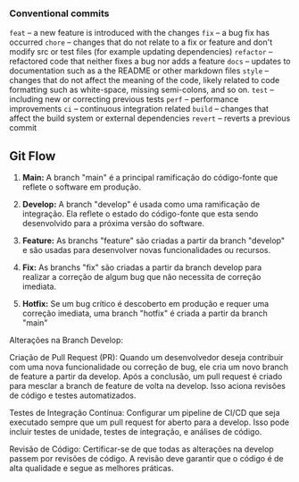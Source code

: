 ### Conventional commits

`feat` – a new feature is introduced with the changes
`fix` – a bug fix has occurred
`chore` – changes that do not relate to a fix or feature and don't modify src or test files (for example updating dependencies)
`refactor` – refactored code that neither fixes a bug nor adds a feature
`docs` – updates to documentation such as a the README or other markdown files
`style` – changes that do not affect the meaning of the code, likely related to code formatting such as white-space, missing semi-colons, and so on.
`test` – including new or correcting previous tests
`perf` – performance improvements
`ci` – continuous integration related
`build` – changes that affect the build system or external dependencies
`revert` – reverts a previous commit

## Git Flow

1. **Main:** A branch "main" é a principal ramificação do código-fonte que reflete o software em produção.

2. **Develop:** A branch "develop" é usada como uma ramificação de integração. Ela reflete o estado do código-fonte que esta sendo desenvolvido para a próxima versão do software.

3. **Feature:** As branchs "feature" são criadas a partir da branch "develop" e são usadas para desenvolver novas funcionalidades ou recursos.

4. **Fix:** As branchs "fix" são criadas a partir da branch develop para realizar a correção de algum bug que não necessita de correção imediata.

5. **Hotfix:** Se um bug crítico é descoberto em produção e requer uma correção imediata, uma branch "hotfix" é criada a partir da branch "main"

Alterações na Branch Develop:

Criação de Pull Request (PR): Quando um desenvolvedor deseja contribuir com uma nova funcionalidade ou correção de bug, ele cria um novo branch de feature a partir da develop. Após a conclusão, um pull request é criado para mesclar a branch de feature de volta na develop. Isso aciona revisões de código e testes automatizados.

Testes de Integração Contínua: Configurar um pipeline de CI/CD que seja executado sempre que um pull request for aberto para a develop. Isso pode incluir testes de unidade, testes de integração, e análises de código.

Revisão de Código: Certificar-se de que todas as alterações na develop passem por revisões de código. A revisão deve garantir que o código é de alta qualidade e segue as melhores práticas.

